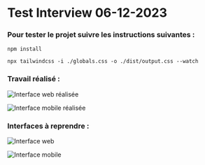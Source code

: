 # Test Interview 06-12-2023

### Pour tester le projet suivre les instructions suivantes :

```
npm install
```  

```
npx tailwindcss -i ./globals.css -o ./dist/output.css --watch
```

### Travail réalisé : 
![Interface web réalisée](https://i.ibb.co/qJQBvJj/SCR-20231206-qzsh.png)

![Interface mobile réalisée](https://i.ibb.co/M68j2sL/SCR-20231206-qzwa.png)

### Interfaces à reprendre : 

![Interface web](https://i.ibb.co/Z8rKXxs/Integration-Whats-App-Dec-6.jpg)

![Interface mobile](https://i.ibb.co/Yy0hWTN/Integration-Whats-App.jpg)
